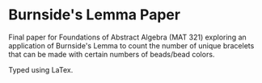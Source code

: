 # Burnside's Lemma Paper

Final paper for Foundations of Abstract Algebra (MAT 321) exploring an application of Burnside's Lemma to count the number of unique bracelets that can be made with certain numbers of beads/bead colors.

Typed using LaTex.
